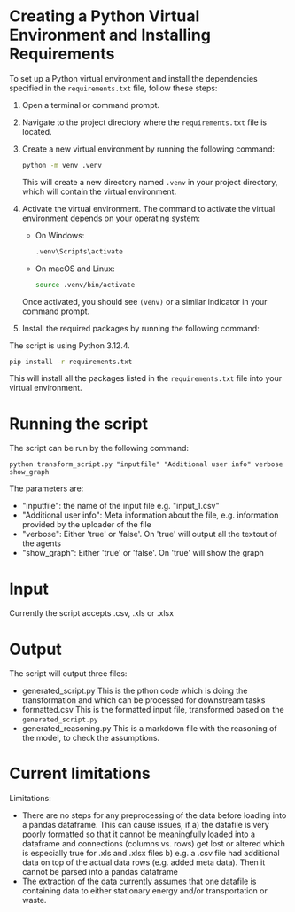 # Creating a Python Virtual Environment and Installing Requirements

To set up a Python virtual environment and install the dependencies specified in the `requirements.txt` file, follow these steps:

1. Open a terminal or command prompt.

2. Navigate to the project directory where the `requirements.txt` file is located.

3. Create a new virtual environment by running the following command:

   ```bash
   python -m venv .venv
   ```

   This will create a new directory named `.venv` in your project directory, which will contain the virtual environment.

4. Activate the virtual environment. The command to activate the virtual environment depends on your operating system:

   - On Windows:

     ```bash
     .venv\Scripts\activate
     ```

   - On macOS and Linux:

     ```bash
     source .venv/bin/activate
     ```

   Once activated, you should see `(venv)` or a similar indicator in your command prompt.

5. Install the required packages by running the following command:

The script is using Python 3.12.4.

```bash
pip install -r requirements.txt
```

This will install all the packages listed in the `requirements.txt` file into your virtual environment.

# Running the script

The script can be run by the following command:

`python transform_script.py "inputfile" "Additional user info" verbose show_graph`

The parameters are:

- "inputfile": the name of the input file e.g. "input_1.csv"
- "Additional user info": Meta information about the file, e.g. information provided by the uploader of the file
- "verbose": Either 'true' or 'false'. On 'true' will output all the textout of the agents
- "show_graph": Either 'true' or 'false'. On 'true' will show the graph

# Input

Currently the script accepts .csv, .xls or .xlsx

# Output

The script will output three files:

- generated_script.py
  This is the pthon code which is doing the transformation and which can be processed for downstream tasks
- formatted.csv
  This is the formatted input file, transformed based on the `generated_script.py`
- generated_reasoning.py
  This is a markdown file with the reasoning of the model, to check the assumptions.

# Current limitations

Limitations:

- There are no steps for any preprocessing of the data before loading into a pandas dataframe. This can cause issues, if
  a) the datafile is very poorly formatted so that it cannot be meaningfully loaded into a dataframe and connections (columns vs. rows) get lost or altered which is especially true for .xls and .xlsx files
  b) e.g. a .csv file had additional data on top of the actual data rows (e.g. added meta data). Then it cannot be parsed into a pandas dataframe
- The extraction of the data currently assumes that one datafile is containing data to either stationary energy and/or transportation or waste.
